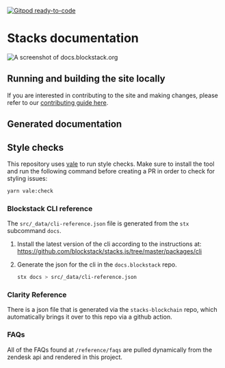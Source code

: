 [![Gitpod ready-to-code](https://img.shields.io/badge/Gitpod-ready--to--code-blue?logo=gitpod)](https://gitpod.io/#https://github.com/blockstack/docs)

# Stacks documentation

![A screenshot of docs.blockstack.org](/public/images/docs-homepage.png)

## Running and building the site locally

If you are interested in contributing to the site and making changes, please refer to our [contributing guide here](https://docs.blockstack.org/ecosystem/contributing).

## Generated documentation

## Style checks

This repository uses [vale](https://github.com/errata-ai/vale) to run style checks. Make sure to install the tool and run the following command before creating a PR in order to check for styling issues:

```bash
yarn vale:check
```

### Blockstack CLI reference

The `src/_data/cli-reference.json` file is generated from the `stx` subcommand `docs`.

1. Install the latest version of the cli according to the instructions at: https://github.com/blockstack/stacks.js/tree/master/packages/cli

2. Generate the json for the cli in the `docs.blockstack` repo.

   ```bash
   stx docs > src/_data/cli-reference.json
   ```

### Clarity Reference

There is a json file that is generated via the `stacks-blockchain` repo, which automatically brings it over to this repo
via a github action.

### FAQs

All of the FAQs found at `/reference/faqs` are pulled dynamically from the zendesk api and rendered in this project.
